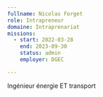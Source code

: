 ```yaml
---
fullname: Nicolas Forget
role: Intrapreneur
domaine: Intraprenariat
missions:
  - start: 2022-03-28
    end: 2023-09-30
    status: admin
    employer: DGEC

---
```

Ingénieur énergie ET transport
